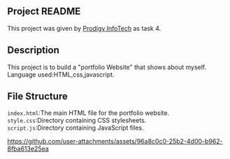 ## Project README
This project was given by [Prodigy InfoTech](https://prodigyinfotech.dev/) as task 4.

## Description
This project is to build a "portfolio Website" that shows about myself. 
Language used:HTML,css,javascript.

## File Structure
```index.html```:The main HTML file for the portfolio website.</br>
```style.css```:Directory containing CSS stylesheets.</br>
```script.js```:Directory containing JavaScript files.


https://github.com/user-attachments/assets/96a8c0c0-25b2-4d00-b962-8fba613e25ea
 
